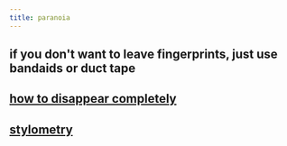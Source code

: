 ```yaml
---
title: paranoia
---
```


## if you don't want to leave fingerprints, just use bandaids or duct tape
## [how to disappear completely](https://eldritchdata.neocities.org/CGFTPU/HowToDisappear.html)
## [stylometry](https://eldritchdata.neocities.org/CGFTPU/Stylometry.html)
##
